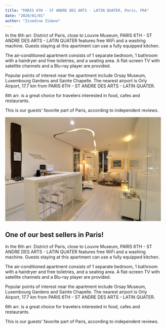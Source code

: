 ```yaml
---
title: "PARIS 6TH - ST ANDRE DES ARTS - LATIN QUATER, Paris, FRA"
date: "2020/01/01"
author: "Zinedine Zidane"
---
```


In the 6th arr. District of Paris, close to Louvre Museum, PARIS 6TH - ST ANDRE DES ARTS - LATIN QUATER features free WiFi and a washing machine. Guests staying at this apartment can use a fully equipped kitchen.

The air-conditioned apartment consists of 1 separate bedroom, 1 bathroom with a hairdryer and free toiletries, and a seating area. A flat-screen TV with satellite channels and a Blu-ray player are provided.

Popular points of interest near the apartment include Orsay Museum, Luxembourg Gardens and Sainte Chapelle. The nearest airport is Orly Airport, 17.7 km from PARIS 6TH - ST ANDRE DES ARTS - LATIN QUATER.

6th arr. is a great choice for travelers interested in food, cafes and restaurants.

This is our guests' favorite part of Paris, according to independent reviews.

![slika1111](./paris.jpg)

## One of our best sellers in Paris!

In the 6th arr. District of Paris, close to Louvre Museum, PARIS 6TH - ST ANDRE DES ARTS - LATIN QUATER features free WiFi and a washing machine. Guests staying at this apartment can use a fully equipped kitchen.

The air-conditioned apartment consists of 1 separate bedroom, 1 bathroom with a hairdryer and free toiletries, and a seating area. A flat-screen TV with satellite channels and a Blu-ray player are provided.

Popular points of interest near the apartment include Orsay Museum, Luxembourg Gardens and Sainte Chapelle. The nearest airport is Orly Airport, 17.7 km from PARIS 6TH - ST ANDRE DES ARTS - LATIN QUATER.

6th arr. is a great choice for travelers interested in food, cafes and restaurants.

This is our guests' favorite part of Paris, according to independent reviews.
